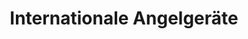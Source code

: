 ---
title: "Internationale Angelgeräte"
url: /halle-saale/internationale-angelgeraete/
shop: Angeln
---